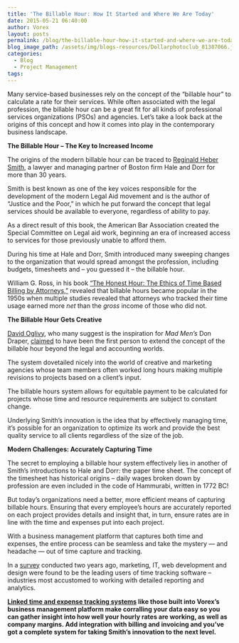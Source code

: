 ```yaml
---
title: 'The Billable Hour: How It Started and Where We Are Today'
date: 2015-05-21 06:40:00
author: Vorex
layout: posts
permalink: /blog/the-billable-hour-how-it-started-and-where-we-are-today/
blog_image_path: /assets/img/blogs-resources/Dollarphotoclub_81387066.jpg
categories:
  - Blog
  - Project Management
tags:  
---
```



Many service-based businesses rely on the concept of the “billable hour” to calculate a rate for their services. While often associated with the legal profession, the billable hour can be a great fit for all kinds of professional services organizations (PSOs) and agencies. Let’s take a look back at the origins of this concept and how it comes into play in the contemporary business landscape.

**The Billable Hour – The Key to Increased Income**

The origins of the modern billable hour can be traced to [Reginald Heber Smith](http://www.verasage.com/blog/the_modern_father_of_the_billable_hour_and_timesheet/), a lawyer and managing partner of Boston firm Hale and Dorr for more than 30 years.

Smith is best known as one of the key voices responsible for the development of the modern Legal Aid movement and is the author of “Justice and the Poor,” in which he put forward the concept that legal services should be available to everyone, regardless of ability to pay.

As a direct result of this book, the American Bar Association created the Special Committee on Legal aid work, beginning an era of increased access to services for those previously unable to afford them.

During his time at Hale and Dorr, Smith introduced many sweeping changes to the organization that would spread amongst the profession, including budgets, timesheets and – you guessed it – the billable hour.

William G. Ross, in his book [“The Honest Hour: The Ethics of Time Based Billing by Attorneys,”](http://www.amazon.com/Honest-Hour-Time-Based-Billing-Attorneys/dp/0890899029/ref=sr_1_1?ie=UTF8&amp;s=books&amp;qid=1239903630&amp;sr=1-1) revealed that billable hours became popular in the 1950s when multiple studies revealed that attorneys who tracked their time usage earned more *net* than the *gross* income of those who did not.

**The Billable Hour Gets Creative**

[David Oglivy](http://en.wikipedia.org/wiki/David_Ogilvy_%28businessman%29), who many suggest is the inspiration for *Mad Men’s* Don Draper, [claimed](http://www.verasage.com/blog/the_modern_father_of_the_billable_hour_and_timesheet/) to have been the first person to extend the concept of the billable hour beyond the legal and accounting worlds.

The system dovetailed nicely into the world of creative and marketing agencies whose team members often worked long hours making multiple revisions to projects based on a client’s input.

The billable hours system allows for equitable payment to be calculated for projects whose time and resource requirements are subject to constant change.

Underlying Smith’s innovation is the idea that by effectively managing time, it’s possible for an organization to optimize its work and provide the best quality service to all clients regardless of the size of the job.

**Modern Challenges: Accurately Capturing Time**

The secret to employing a billable hour system effectively lies in another of Smith’s introductions to Hale and Dorr: the paper time sheet. The concept of the timesheet has historical origins – daily wages broken down by profession are even included in the code of Hammurabi, written in 1772 BC!

But today’s organizations need a better, more efficient means of capturing billable hours. Ensuring that every employee’s hours are accurately reported on each project provides details and insight that, in turn, ensure rates are in line with the time and expenses put into each project.

With a business management platform that captures both time and expenses, the entire process can be seamless and take the mystery — and headache — out of time capture and tracking.

In a [survey](http://blog.desktime.com/2013/07/24/the-best-industries-for-time-tracking/) conducted two years ago, marketing, IT, web development and design were found to be the leading users of time tracking software – industries most accustomed to working with detailed reporting and analytics.

**[Linked time and expense tracking systems](http://www.vorex.com/9-quick-tips-about-gaining-visibility-into-your-teams-efficiency/) like those built into Vorex’s business management platform make corralling your data easy so you can gather insight into how well your hourly rates are working, as well as company margins. Add integration with billing and invoicing and you’ve got a complete system for taking Smith’s innovation to the next level.**
